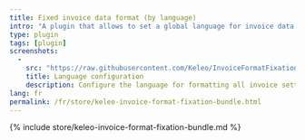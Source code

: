 ```yaml
---
title: Fixed invoice data format (by language)
intro: "A plugin that allows to set a global language for invoice data formats"
type: plugin
tags: [plugin]
screenshots:
  - 
    src: "https://raw.githubusercontent.com/Keleo/InvoiceFormatFixationBundle/master/screenshot.png"
    title: Language configuration
    description: Configure the language for formatting all invoice settings 
lang: fr
permalink: /fr/store/keleo-invoice-format-fixation-bundle.html
---
```


{% include store/keleo-invoice-format-fixation-bundle.md %}
